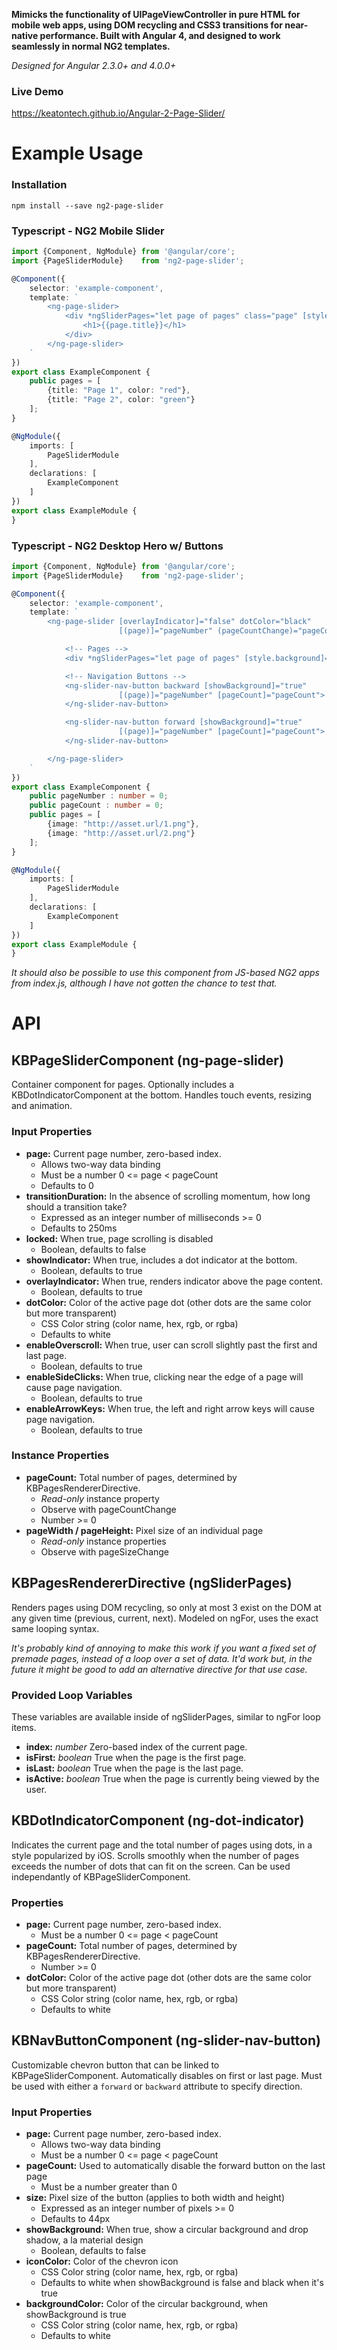 **Mimicks the functionality of UIPageViewController in pure HTML for mobile web apps, using
DOM recycling and CSS3 transitions for near-native performance. Built with Angular 4, and
designed to work seamlessly in normal NG2 templates.**

*Designed for Angular 2.3.0+ and 4.0.0+*

### Live Demo
https://keatontech.github.io/Angular-2-Page-Slider/

# Example Usage

### Installation
```
npm install --save ng2-page-slider
```

### Typescript - NG2 Mobile Slider

```typescript
import {Component, NgModule} from '@angular/core';
import {PageSliderModule}    from 'ng2-page-slider';

@Component({
	selector: 'example-component',
	template: `
		<ng-page-slider>
			<div *ngSliderPages="let page of pages" class="page" [style.background]="page.color">
				<h1>{{page.title}}</h1>
			</div>
		</ng-page-slider>
	`
})
export class ExampleComponent {
	public pages = [
		{title: "Page 1", color: "red"},
		{title: "Page 2", color: "green"}
	];
} 

@NgModule({
	imports: [
		PageSliderModule
	],
	declarations: [
		ExampleComponent
	]
})
export class ExampleModule {
}
```

### Typescript - NG2 Desktop Hero w/ Buttons

```typescript
import {Component, NgModule} from '@angular/core';
import {PageSliderModule}    from 'ng2-page-slider';

@Component({
	selector: 'example-component',
	template: `
		<ng-page-slider [overlayIndicator]="false" dotColor="black"
						[(page)]="pageNumber" (pageCountChange)="pageCount = $event">

			<!-- Pages -->
			<div *ngSliderPages="let page of pages" [style.background]="page.image"></div>

			<!-- Navigation Buttons -->
			<ng-slider-nav-button backward [showBackground]="true"
						[(page)]="pageNumber" [pageCount]="pageCount">
			</ng-slider-nav-button>

			<ng-slider-nav-button forward [showBackground]="true"
						[(page)]="pageNumber" [pageCount]="pageCount">
			</ng-slider-nav-button>

		</ng-page-slider>
	`
})
export class ExampleComponent {
	public pageNumber : number = 0;
	public pageCount : number = 0;
	public pages = [
		{image: "http://asset.url/1.png"},
		{image: "http://asset.url/2.png"}
	];
}

@NgModule({
	imports: [
		PageSliderModule
	],
	declarations: [
		ExampleComponent
	]
})
export class ExampleModule {
}
```

*It should also be possible to use this component from JS-based NG2 apps from index.js,
although I have not gotten the chance to test that.*


# API

## KBPageSliderComponent (ng-page-slider)
Container component for pages. Optionally includes a KBDotIndicatorComponent at the bottom.
Handles touch events, resizing and animation.

### Input Properties
* **page:** Current page number, zero-based index.
	* Allows two-way data binding
	* Must be a number 0 <= page < pageCount
	* Defaults to 0
* **transitionDuration:** In the absence of scrolling momentum, how long should a transition take?
	* Expressed as an integer number of milliseconds >= 0
	* Defaults to 250ms
* **locked:** When true, page scrolling is disabled 
	* Boolean, defaults to false
* **showIndicator:** When true, includes a dot indicator at the bottom.
	* Boolean, defaults to true
* **overlayIndicator:** When true, renders indicator above the page content.
	* Boolean, defaults to true
* **dotColor:** Color of the active page dot (other dots are the same color but more transparent)
	* CSS Color string (color name, hex, rgb, or rgba)
	* Defaults to white
* **enableOverscroll:** When true, user can scroll slightly past the first and last page.
	* Boolean, defaults to true
* **enableSideClicks:** When true, clicking near the edge of a page will cause page navigation.
	* Boolean, defaults to true
* **enableArrowKeys:** When true, the left and right arrow keys will cause page navigation.
	* Boolean, defaults to true


### Instance Properties
* **pageCount:** Total number of pages, determined by KBPagesRendererDirective.
	* *Read-only* instance property
	* Observe with pageCountChange
	* Number >= 0
* **pageWidth / pageHeight:** Pixel size of an individual page
	* *Read-only* instance properties
	* Observe with pageSizeChange


## KBPagesRendererDirective (ngSliderPages)
Renders pages using DOM recycling, so only at most 3 exist on the DOM at any given time
(previous, current, next). Modeled on ngFor, uses the exact same looping syntax.

*It's probably kind of annoying to make this work if you want a fixed set of premade pages,
instead of a loop over a set of data. It'd work but, in the future it might be good to add
an alternative directive for that use case.*

### Provided Loop Variables
These variables are available inside of ngSliderPages, similar to ngFor loop items.

* **index:** *number* Zero-based index of the current page.
* **isFirst:** *boolean* True when the page is the first page.
* **isLast:** *boolean* True when the page is the last page.
* **isActive:** *boolean* True when the page is currently being viewed by the user.


## KBDotIndicatorComponent (ng-dot-indicator)
Indicates the current page and the total number of pages using dots, in a style popularized
by iOS. Scrolls smoothly when the number of pages exceeds the number of dots that can fit on
the screen. Can be used independantly of KBPageSliderComponent.

### Properties
* **page:** Current page number, zero-based index.
	* Must be a number 0 <= page < pageCount
* **pageCount:** Total number of pages, determined by KBPagesRendererDirective.
	* Number >= 0
* **dotColor:** Color of the active page dot (other dots are the same color but more transparent)
	* CSS Color string (color name, hex, rgb, or rgba)
	* Defaults to white


## KBNavButtonComponent (ng-slider-nav-button)
Customizable chevron button that can be linked to KBPageSliderComponent. Automatically
disables on first or last page. Must be used with either a `forward` or `backward`
attribute to specify direction.

### Input Properties
* **page:** Current page number, zero-based index.
	* Allows two-way data binding
	* Must be a number 0 <= page < pageCount
* **pageCount:** Used to automatically disable the forward button on the last page
	* Must be a number greater than 0
* **size:** Pixel size of the button (applies to both width and height)
	* Expressed as an integer number of pixels >= 0
	* Defaults to 44px
* **showBackground:** When true, show a circular background and drop shadow, a la material design
	* Boolean, defaults to false
* **iconColor:** Color of the chevron icon
	* CSS Color string (color name, hex, rgb, or rgba)
	* Defaults to white when showBackground is false and black when it's true
* **backgroundColor:** Color of the circular background, when showBackground is true
	* CSS Color string (color name, hex, rgb, or rgba)
	* Defaults to white
